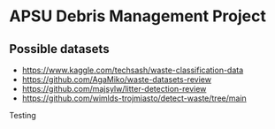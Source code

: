 # APSU Debris Management Project

## Possible datasets

- https://www.kaggle.com/techsash/waste-classification-data
- https://github.com/AgaMiko/waste-datasets-review
- https://github.com/majsylw/litter-detection-review
- https://github.com/wimlds-trojmiasto/detect-waste/tree/main

Testing